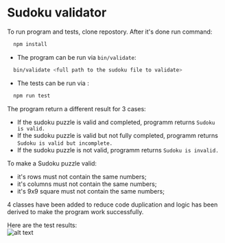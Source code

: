 # Sudoku validator

To run program and tests, clone repostory. After it's done run command:
```sh
  npm install
``` 
- The program can be run via `bin/validate`:

```sh
  bin/validate <full path to the sudoku file to validate>
```
- The tests can be run via :

```sh
  npm run test
```
The program return a different result for 3 cases:
* If the sudoku puzzle is valid and completed, programm returns `Sudoku is valid.`
* If the sudoku puzzle is valid but not fully completed, programm returns `Sudoku is valid but incomplete.`
* If the sudoku puzzle is not valid, programm returns `Sudoku is invalid.`

To make a Sudoku puzzle valid:
- it's rows must not contain the same numbers;
- it's columns must not contain the same numbers;
- it's 9x9 square must not contain the same numbers;

4 classes have been added to reduce code duplication and logic has been derived to make the program work successfully.

Here are the test results:  
![alt text](https://github.com/MDirvens/DataFiles/blob/main/Pictures/sudokuValidatorTest.png)

